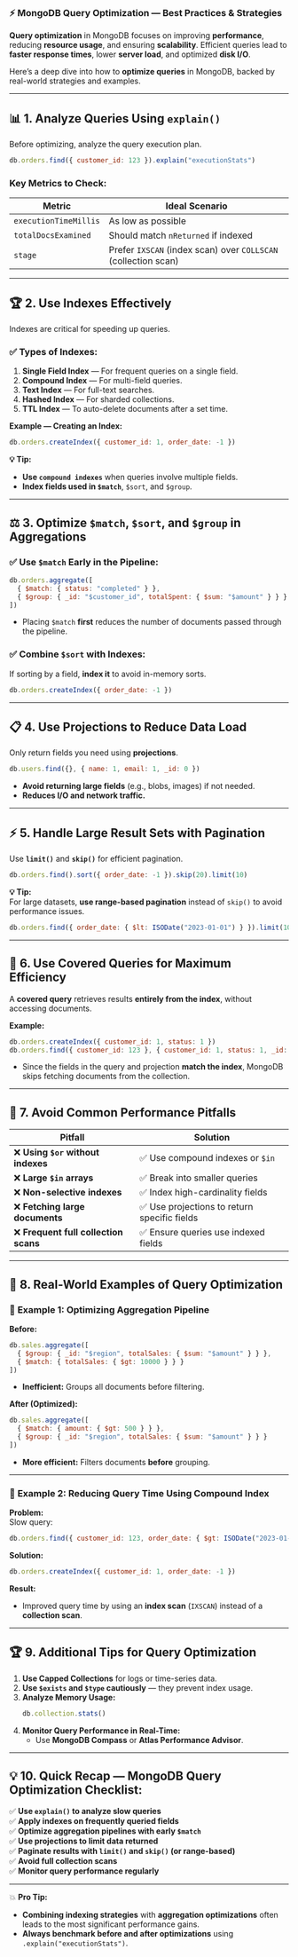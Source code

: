 ### ⚡ **MongoDB Query Optimization — Best Practices & Strategies**

**Query optimization** in MongoDB focuses on improving **performance**, reducing **resource usage**, and ensuring **scalability**. Efficient queries lead to **faster response times**, lower **server load**, and optimized **disk I/O**.

Here’s a deep dive into how to **optimize queries** in MongoDB, backed by real-world strategies and examples.

---

## 📊 **1. Analyze Queries Using `explain()`**

Before optimizing, analyze the query execution plan.

```javascript
db.orders.find({ customer_id: 123 }).explain("executionStats")
```

### **Key Metrics to Check:**
| **Metric**               | **Ideal Scenario**                    |
|--------------------------|----------------------------------------|
| `executionTimeMillis`    | As low as possible                    |
| `totalDocsExamined`      | Should match `nReturned` if indexed    |
| `stage`                  | Prefer `IXSCAN` (index scan) over `COLLSCAN` (collection scan) |

---

## 🏆 **2. Use Indexes Effectively**

Indexes are critical for speeding up queries.

### ✅ **Types of Indexes:**
1. **Single Field Index** — For frequent queries on a single field.
2. **Compound Index** — For multi-field queries.
3. **Text Index** — For full-text searches.
4. **Hashed Index** — For sharded collections.
5. **TTL Index** — To auto-delete documents after a set time.

**Example — Creating an Index:**
```javascript
db.orders.createIndex({ customer_id: 1, order_date: -1 })
```

**💡 Tip:**  
- **Use `compound indexes`** when queries involve multiple fields.
- **Index fields used in `$match`**, `$sort`, and `$group`.

---

## ⚖️ **3. Optimize `$match`, `$sort`, and `$group` in Aggregations**

### ✅ **Use `$match` Early in the Pipeline:**
```javascript
db.orders.aggregate([
  { $match: { status: "completed" } },
  { $group: { _id: "$customer_id", totalSpent: { $sum: "$amount" } } }
])
```

- Placing `$match` **first** reduces the number of documents passed through the pipeline.

### ✅ **Combine `$sort` with Indexes:**
If sorting by a field, **index it** to avoid in-memory sorts.

```javascript
db.orders.createIndex({ order_date: -1 })
```

---

## 📋 **4. Use Projections to Reduce Data Load**

Only return fields you need using **projections**.

```javascript
db.users.find({}, { name: 1, email: 1, _id: 0 })
```

- **Avoid returning large fields** (e.g., blobs, images) if not needed.
- **Reduces I/O and network traffic.**

---

## ⚡ **5. Handle Large Result Sets with Pagination**

Use **`limit()`** and **`skip()`** for efficient pagination.

```javascript
db.orders.find().sort({ order_date: -1 }).skip(20).limit(10)
```

**💡 Tip:**  
For large datasets, **use range-based pagination** instead of `skip()` to avoid performance issues.

```javascript
db.orders.find({ order_date: { $lt: ISODate("2023-01-01") } }).limit(10)
```

---

## 📁 **6. Use Covered Queries for Maximum Efficiency**

A **covered query** retrieves results **entirely from the index**, without accessing documents.

**Example:**
```javascript
db.orders.createIndex({ customer_id: 1, status: 1 })
db.orders.find({ customer_id: 123 }, { customer_id: 1, status: 1, _id: 0 })
```

- Since the fields in the query and projection **match the index**, MongoDB skips fetching documents from the collection.

---

## 🧮 **7. Avoid Common Performance Pitfalls**

| **Pitfall**                          | **Solution**                               |
|-------------------------------------|--------------------------------------------|
| ❌ **Using `$or` without indexes**   | ✅ Use compound indexes or `$in`          |
| ❌ **Large `$in` arrays**            | ✅ Break into smaller queries              |
| ❌ **Non-selective indexes**         | ✅ Index high-cardinality fields           |
| ❌ **Fetching large documents**      | ✅ Use projections to return specific fields |
| ❌ **Frequent full collection scans** | ✅ Ensure queries use indexed fields       |

---

## 📡 **8. Real-World Examples of Query Optimization**

### 📁 **Example 1: Optimizing Aggregation Pipeline**
**Before:**
```javascript
db.sales.aggregate([
  { $group: { _id: "$region", totalSales: { $sum: "$amount" } } },
  { $match: { totalSales: { $gt: 10000 } } }
])
```
- **Inefficient:** Groups all documents before filtering.

**After (Optimized):**
```javascript
db.sales.aggregate([
  { $match: { amount: { $gt: 500 } } },
  { $group: { _id: "$region", totalSales: { $sum: "$amount" } } }
])
```
- **More efficient:** Filters documents **before** grouping.

---

### 📁 **Example 2: Reducing Query Time Using Compound Index**
**Problem:**  
Slow query:
```javascript
db.orders.find({ customer_id: 123, order_date: { $gt: ISODate("2023-01-01") } })
```

**Solution:**
```javascript
db.orders.createIndex({ customer_id: 1, order_date: -1 })
```

**Result:**  
- Improved query time by using an **index scan** (`IXSCAN`) instead of a **collection scan**.

---

## 🏆 **9. Additional Tips for Query Optimization**

1. **Use Capped Collections** for logs or time-series data.
2. **Use `$exists` and `$type` cautiously** — they prevent index usage.
3. **Analyze Memory Usage:**  
   ```javascript
   db.collection.stats()
   ```
4. **Monitor Query Performance in Real-Time:**  
   - Use **MongoDB Compass** or **Atlas Performance Advisor**.

---

## 💡 **10. Quick Recap — MongoDB Query Optimization Checklist:**

✅ **Use `explain()` to analyze slow queries**  
✅ **Apply indexes on frequently queried fields**  
✅ **Optimize aggregation pipelines with early `$match`**  
✅ **Use projections to limit data returned**  
✅ **Paginate results with `limit()` and `skip()` (or range-based)**  
✅ **Avoid full collection scans**  
✅ **Monitor query performance regularly**

---

💥 **Pro Tip:**  
- **Combining indexing strategies** with **aggregation optimizations** often leads to the most significant performance gains.  
- **Always benchmark before and after optimizations** using `.explain("executionStats")`.